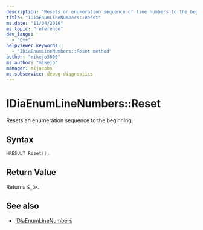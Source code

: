 ```yaml
---
description: "Resets an enumeration sequence of line numbers to the beginning."
title: "IDiaEnumLineNumbers::Reset"
ms.date: "11/04/2016"
ms.topic: "reference"
dev_langs:
  - "C++"
helpviewer_keywords:
  - "IDiaEnumLineNumbers::Reset method"
author: "mikejo5000"
ms.author: "mikejo"
manager: mijacobs
ms.subservice: debug-diagnostics
---
```

# IDiaEnumLineNumbers::Reset

Resets an enumeration sequence to the beginning.

## Syntax

```C++
HRESULT Reset();
```

## Return Value
 Returns `S_OK`.

## See also
- [IDiaEnumLineNumbers](../../debugger/debug-interface-access/idiaenumlinenumbers.md)
